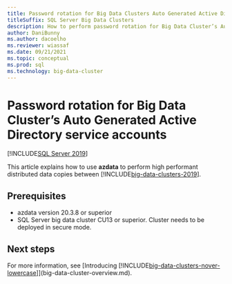 ```yaml
---
title: Password rotation for Big Data Clusters Auto Generated Active Directory service accounts | Microsoft Docs
titleSuffix: SQL Server Big Data Clusters
description: How to perform password rotation for Big Data Cluster’s Auto Generated Active Directory service accounts.
author: DaniBunny
ms.author: dacoelho
ms.reviewer: wiassaf
ms.date: 09/21/2021
ms.topic: conceptual
ms.prod: sql
ms.technology: big-data-cluster
---
```


# Password rotation for Big Data Cluster’s Auto Generated Active Directory service accounts

[!INCLUDE[SQL Server 2019](../includes/applies-to-version/sqlserver2019.md)]

This article explains how to use **azdata** to perform high performant distributed data copies between [!INCLUDE[big-data-clusters-2019](../includes/ssbigdataclusters-ver15.md)].

## <a id="prereqs"></a> Prerequisites

- azdata version 20.3.8 or superior
- SQL Server big data cluster CU13 or superior. Cluster needs to be deployed in secure mode.

## Next steps

For more information, see [Introducing [!INCLUDE[big-data-clusters-nover-lowercase](../includes/ssbigdataclusters-ss-nover-lowercase.md)]](big-data-cluster-overview.md).
